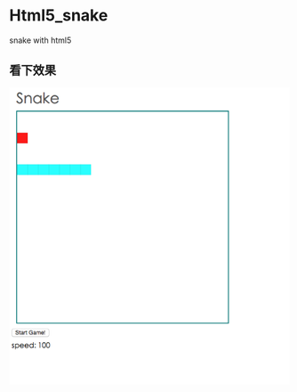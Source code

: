 # Html5_snake

snake with html5

## 看下效果

![](https://github.com/diamont1001/Html5_snake/blob/master/docs/%E6%95%88%E6%9E%9C%E5%9B%BE.png?raw=true)
